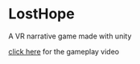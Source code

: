 # LostHope

A VR narrative game made with unity

[click here](https://vimeo.com/996504877) for the gameplay video 
